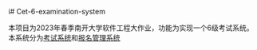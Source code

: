i# Cet-6-examination-system

本项目为2023年春季南开大学软件工程大作业，功能为实现一个6级考试系统。本系统分为[考试系统](https://github.com/Bingopupupu/Cet-6-examination-system/tree/main/OnlineExamSystem)和[报名管理系统](https://github.com/Bingopupupu/Cet-6-examination-system/tree/main/RegistrationSystem)